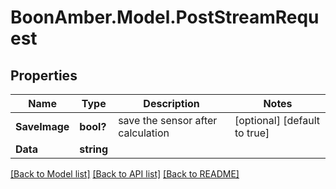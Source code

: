 # BoonAmber.Model.PostStreamRequest
## Properties

Name | Type | Description | Notes
------------ | ------------- | ------------- | -------------
**SaveImage** | **bool?** | save the sensor after calculation | [optional] [default to true]
**Data** | **string** |  | 

[[Back to Model list]](../README.md#documentation-for-models) [[Back to API list]](../README.md#documentation-for-api-endpoints) [[Back to README]](../README.md)

